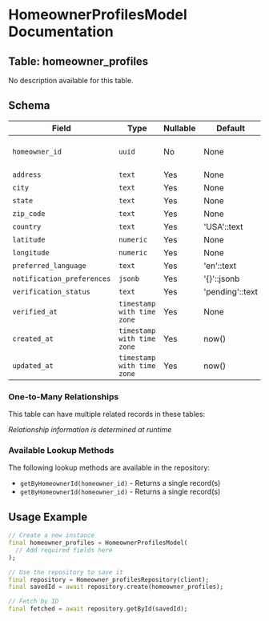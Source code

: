 # HomeownerProfilesModel Documentation

## Table: homeowner_profiles

No description available for this table.

## Schema

| Field | Type | Nullable | Default | Constraints |
|-------|------|----------|---------|-------------|
| `homeowner_id` | `uuid` | No | None | Primary Key, Not Null |
| `address` | `text` | Yes | None | - |
| `city` | `text` | Yes | None | - |
| `state` | `text` | Yes | None | - |
| `zip_code` | `text` | Yes | None | - |
| `country` | `text` | Yes | 'USA'::text | - |
| `latitude` | `numeric` | Yes | None | - |
| `longitude` | `numeric` | Yes | None | - |
| `preferred_language` | `text` | Yes | 'en'::text | - |
| `notification_preferences` | `jsonb` | Yes | '{}'::jsonb | - |
| `verification_status` | `text` | Yes | 'pending'::text | - |
| `verified_at` | `timestamp with time zone` | Yes | None | - |
| `created_at` | `timestamp with time zone` | Yes | now() | - |
| `updated_at` | `timestamp with time zone` | Yes | now() | - |

### One-to-Many Relationships

This table can have multiple related records in these tables:

*Relationship information is determined at runtime*


### Available Lookup Methods

The following lookup methods are available in the repository:

- `getByHomeownerId(homeowner_id)` - Returns a single record(s)
- `getByHomeownerId(homeowner_id)` - Returns a single record(s)


## Usage Example

```dart
// Create a new instance
final homeowner_profiles = HomeownerProfilesModel(
  // Add required fields here
);

// Use the repository to save it
final repository = Homeowner_profilesRepository(client);
final savedId = await repository.create(homeowner_profiles);

// Fetch by ID
final fetched = await repository.getById(savedId);
```
